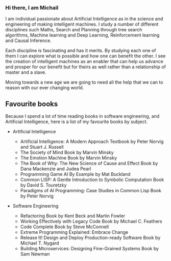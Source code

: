 ### Hi there, I am Michail

I am individual passionate about Artificial Intelligence as in the science and engineering of making intelligent machines. 
I study a number of different disciplines such Maths, Search and Planning through tree search algorithms, 
Machine learning and Deep Learning, Reinforcement learning and Causal Inference.

Each discipline is fascinating and has it merits. By studying each one of them I can explore what is possible and how one can benefit the other. I see the creation of intelligent machines as an enabler that can help us advance and prosper for our benefit but for theirs as well rather than a relationship of master and a slave.

Moving towards a new age we are going to need all the help that we can to reason with our ever changing world.


## Favourite books

Because I spend a lot of time reading books in software engineering, and
Artificial Intelligence, here is a list of my favourite books by subject.

- Artificial Intelligence
  - Artificial Intelligence: A Modern Approach Textbook by Peter Norvig and Stuart J. Russell
  - The Society of Mind Book by Marvin Minsky
  - The Emotion Machine Book by Marvin Minsky
  - The Book of Why: The New Science of Cause and Effect Book by Dana Mackenzie and Judea Pearl
  - Programming Game AI By Example by Mat Buckland
  - Common LISP: A Gentle Introduction to Symbolic Computation Book by David S. Touretzky
  - Paradigms of AI Programming: Case Studies in Common Lisp Book by Peter Norvig

- Software Engineering
  - Refactoring Book by Kent Beck and Martin Fowler
  - Working Effectively with Legacy Code Book by Michael C. Feathers
  - Code Complete Book by Steve McConnell
  - Extreme Programming Explained: Embrace Change
  - Release It! Design and Deploy Production-ready Software Book by Michael T. Nygard
  - Building Microservices: Designing Fine-Grained Systems Book by Sam Newman
